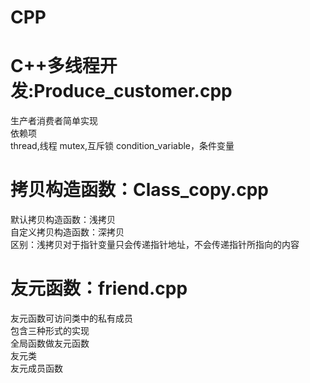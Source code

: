 # CPP
# C++多线程开发:Produce_customer.cpp  
  生产者消费者简单实现  
  依赖项  
  thread,线程   mutex,互斥锁   condition_variable，条件变量  
# 拷贝构造函数：Class_copy.cpp
 默认拷贝构造函数：浅拷贝  
 自定义拷贝构造函数：深拷贝  
 区别：浅拷贝对于指针变量只会传递指针地址，不会传递指针所指向的内容  

# 友元函数：friend.cpp  
友元函数可访问类中的私有成员  
包含三种形式的实现  
  全局函数做友元函数  
  友元类  
  友元成员函数  
